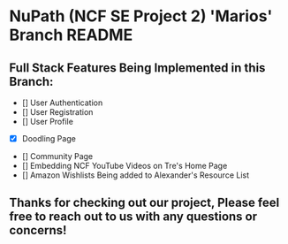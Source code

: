 # NuPath (NCF SE Project 2) 'Marios' Branch README

## Full Stack Features Being Implemented in this Branch:
- [] User Authentication
- [] User Registration
- [] User Profile
- [x] Doodling Page
- [] Community Page
- [] Embedding NCF YouTube Videos on Tre's Home Page
- [] Amazon Wishlists Being added to Alexander's Resource List

## Thanks for checking out our project, Please feel free to reach out to us with any questions or concerns!
